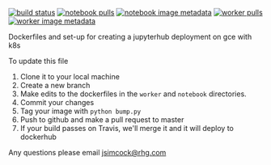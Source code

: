 [![build status](https://travis-ci.org/RhodiumGroup/docker_images.svg?branch=master)](https://travis-ci.org/RhodiumGroup/docker_images) [![notebook pulls](https://img.shields.io/docker/pulls/rhodium/notebook.svg?label=notebook%20pulls)](https://hub.docker.com/r/rhodium/notebook/) [![notebook image metadata](https://images.microbadger.com/badges/image/rhodium/notebook.svg)](https://microbadger.com/images/rhodium/notebook "notebook image metadata") [![worker pulls](https://img.shields.io/docker/pulls/rhodium/worker.svg?label=worker%20pulls)](https://hub.docker.com/r/rhodium/worker/) [![worker image metadata](https://images.microbadger.com/badges/image/rhodium/worker.svg)](https://microbadger.com/images/rhodium/worker "worker image metadata")

Dockerfiles and set-up for creating a jupyterhub deployment on gce with k8s


To update this file

1. Clone it to your local machine
2. Create a new branch
3. Make edits to the dockerfiles in the `worker` and `notebook` directories.  
4. Commit your changes
5. Tag your image with `python bump.py`
6. Push to github and make a pull request to master
7. If your build passes on Travis, we'll merge it and it will deploy to dockerhub 

Any questions please email jsimcock@rhg.com



